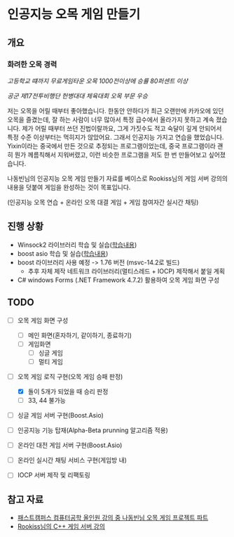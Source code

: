 # 인공지능 오목 게임 만들기

## 개요

### 화려한 오목 경력

*고등학교 떄까지 무료게임타운 오목 1000전이상에 승률 80퍼센트 이상*

*공군 제17전투비행단 헌병대대 체육대회 오목 부문 우승*



저는 오목을 어릴 때부터 좋아했습니다. 한동안 안하다가 최근 오랜만에 카카오에 있던 오목을 즐겼는데, 잘 하는 사람이 너무 많아서 특정 급수에서 올라가지 못하고 계속 졌습니다. 제가 어릴 때부터 쓰던 진법이랄까요, 그게 가짓수도 적고 숙달이 깊게 안되어서 특정 수준 이상부터는 먹히지가 않았어요. 그래서 인공지능 가지고 연습을 했었습니다. Yixin이라는 중국에서 만든 것으로 추정되는 프로그램이었는데, 중국 프로그램이라 괜히 뭔가 께름칙해서 지워버렸고, 이런 비슷한 프로그램을 저도 한 번 만들어보고 싶어졌습니다.



나동빈님의 인공지능 오목 게임 만들기 자료를 베이스로 Rookiss님의 게임 서버 강의의 내용을 덧붙여 게임을 완성하는 것이 목표입니다.

(인공지능 오목 연습 + 온라인 오목 대결 게임 + 게임 참여자간 실시간 채팅)



## 진행 상황

- Winsock2 라이브러리 학습 및 실습([학습내용](./study/winsock2.md)) 
- boost asio 학습 및 실습([학습내용](./study/boostAsio.md))
- boost 라이브러리 사용 예정 -> 1.76 버전 (msvc-14.2로 빌드)
  - 추후 자체 제작 네트워크 라이브러리(멀티스레드 + IOCP) 제작해서 붙일 계획
- C# windows Forms (.NET Framework 4.7.2)  활용하여 오목 게임 화면 구성



## TODO

- [ ] 오목 게임 화면 구성
  - [ ] 메인 화면(혼자하기, 같이하기, 종료하기)
  - [ ] 게임화면
    - [ ] 싱글 게임
    - [ ] 멀티 게임
- [ ] 오목 게임 로직 구현(오목 게임 승패 판정)
  - [x] 돌이 5개가 되었을 때 승리 판정
  - [ ] 33, 44 불가능
- [ ] 싱글 게임 서버 구현(Boost.Asio)
- [ ] 인공지능 기능 탑재(Alpha-Beta prunning 알고리즘 적용)
- [ ] 온라인 대전 게임 서버 구현(Boost.Asio)
- [ ] 온라인 실시간 채팅 서비스 구현(게임방 내)
- [ ] IOCP 서버 제작 및 리팩토링



## 참고 자료

- [패스트캠퍼스 컴퓨터공학 올인원 강의 중 나동빈님 오목 게임 프로젝트 파트](https://fastcampus.co.kr/dev_online_cs)
- [Rookiss님의 C++ 게임 서버 강의](https://www.inflearn.com/course/%EC%96%B8%EB%A6%AC%EC%96%BC-3d-mmorpg-4/) 

